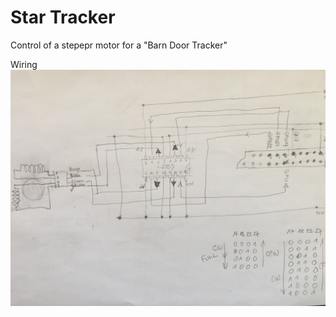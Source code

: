 # Star Tracker

Control of a stepepr motor for a "Barn Door Tracker"

Wiring
![Wiring](/wiring-1.jpg)
